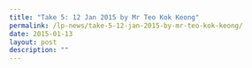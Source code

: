 ```yaml
---
title: "Take 5: 12 Jan 2015 by Mr Teo Kok Keong"
permalink: /lp-news/take-5-12-jan-2015-by-mr-teo-kok-keong/
date: 2015-01-13
layout: post
description: ""
---
```

